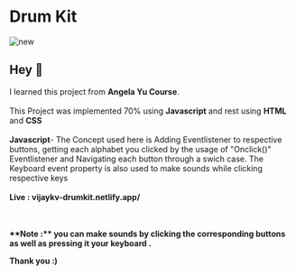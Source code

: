 # Drum Kit

![new](https://user-images.githubusercontent.com/94985341/197193762-122d9c15-f13e-4df8-a709-28444d2d4bae.PNG)

## Hey 👋
I learned this project from **Angela Yu Course**. <br><br>
This Project was implemented 70% using **Javascript** and rest using **HTML** and **CSS**
<br><br>
**Javascript**- The Concept used here is Adding Eventlistener to respective buttons, getting each alphabet you clicked by the usage of "Onclick()" Eventlistener 
and Navigating each button through a swich case. The Keyboard event property is also used to make sounds while clicking respective keys 
<br>
<br>
<b>Live :<b> vijaykv-drumkit.netlify.app/

<br>
<br>
 **Note :**
 you can make sounds by clicking the corresponding buttons as well as pressing it your keyboard .
 
 Thank you :) 
